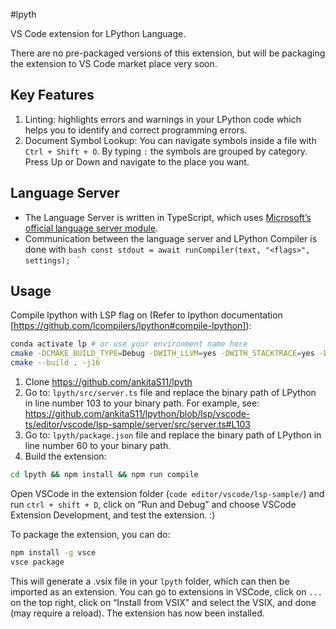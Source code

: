 #lpyth

VS Code extension for LPython Language.

There are no pre-packaged versions of this extension, but will be packaging the extension to VS Code market place very soon. 

## Key Features

1. Linting: highlights errors and warnings in your LPython code which helps you to identify and correct programming errors.
2. Document Symbol Lookup: You can navigate symbols inside a file with `Ctrl + Shift + O`. By typing `:` the symbols are grouped by category. Press Up or Down and navigate to the place you want.

## Language Server

- The Language Server is written in TypeScript, which uses [Microsoft’s official language server module](https://github.com/microsoft/vscode-languageserver-node). 
- Communication between the language server and LPython Compiler is done with 
    `bash
        const stdout = await runCompiler(text, "<flags>", settings); `
    `

## Usage

Compile lpython with LSP flag on (Refer to lpython documentation [https://github.com/lcompilers/lpython#compile-lpython]):

```bash
conda activate lp # or use your environment name here
cmake -DCMAKE_BUILD_TYPE=Debug -DWITH_LLVM=yes -DWITH_STACKTRACE=yes -DWITH_LFORTRAN_BINARY_MODFILES=no -DWITH_LSP=yes .
cmake --build . -j16
```

1. Clone https://github.com/ankitaS11/lpyth
2. Go to: `lpyth/src/server.ts` file and replace the binary path of LPython in line number 103 to your binary path. For example, see: https://github.com/ankitaS11/lpython/blob/lsp/vscode-ts/editor/vscode/lsp-sample/server/src/server.ts#L103
3. Go to: `lpyth/package.json` file and replace the binary path of LPython in line number 60 to your binary path.
4. Build the extension:

```bash
cd lpyth && npm install && npm run compile
```

Open VSCode in the extension folder (`code editor/vscode/lsp-sample/`) and run `ctrl + shift + D`, click on “Run and Debug” and choose VSCode Extension Development, and test the extension. :)

To package the extension, you can do:

```bash
npm install -g vsce
vsce package
```

This will generate a .vsix file in your `lpyth` folder, which can then be imported as an extension. You can go to extensions in VSCode, click on `...` on the top right, click on “Install from VSIX” and select the VSIX, and done (may require a reload). The extension has now been installed.